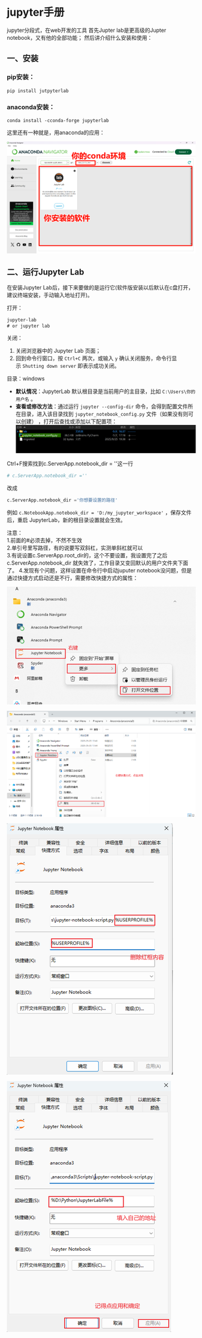 # jupyter手册

jupyter分段式，在web开发的工具
首先Jupter lab是更高级的Jupter notebook，又有他的全部功能；
然后讲介绍什么安装和使用：
## 一、安装
### pip安装：

```shell
pip install jutpyterlab
```

### anaconda安装：

```shell
conda install -cconda-forge jupyterlab
```

这里还有一种就是，用anaconda的应用：

![image.png](https://raw.githubusercontent.com/lishiyu2006/picgo/main/cdning/202510151635255.png)
## 二、**运行Jupyter Lab**

在安装Jupyter Lab后，接下来要做的是运行它(软件版安装以后默认在c盘打开，建议终端安装，手动输入地址打开)。

打开：
```shell
jupyter-lab
# or jupyter lab
```

关闭：
1. 关闭浏览器中的 Jupyter Lab 页面；
2. 回到命令行窗口，按 `Ctrl+C` 两次，或输入 `y` 确认关闭服务，命令行显示 `Shutting down server` 即表示成功关闭。


目录：windows
- **默认情况**：JupyterLab 默认根目录是当前用户的主目录，比如 `C:\Users\你的用户名` 。
- **查看或修改方法**：通过运行 `jupyter --config-dir` 命令，会得到配置文件所在目录，进入该目录找到 `jupyter_notebook_config.py` 文件（如果没有则可以创建） ，打开后查找或添加以下配置项：
![image.png](https://raw.githubusercontent.com/lishiyu2006/picgo/main/cdning/202510151719829.png)

Ctrl+F搜索找到c.ServerApp.notebook_dir = ''这一行
```python
# c.ServerApp.notebook_dir =''
```
改成
```python
c.ServerApp.notebook_dir ='你想要设置的路径'
```
例如 `c.NotebookApp.notebook_dir = 'D:/my_jupyter_workspace'` ，保存文件后，重启 JupyterLab，新的根目录设置就会生效。

注意：  
1.前面的#必须去掉，不然不生效  
2.单引号里写路径，有的说要写双斜杠，实测单斜杠就可以  
3.有说设置c.ServerApp.root_dir的，这个不要设置，我设置完了之后c.ServerApp.notebook_dir 就失效了，工作目录又变回默认的用户文件夹下面了。
4.发现有个问题，这样设置在命令行中启动juputer notebook没问题，但是通过快捷方式启动还是不行，需要修改快捷方式的属性：

![image.png](https://raw.githubusercontent.com/lishiyu2006/picgo/main/cdning/202510151721202.png)

![image.png](https://raw.githubusercontent.com/lishiyu2006/picgo/main/cdning/202510151740291.png)

![image.png](https://raw.githubusercontent.com/lishiyu2006/picgo/main/cdning/202510151740520.png)

![image.png](https://raw.githubusercontent.com/lishiyu2006/picgo/main/cdning/202510151740565.png)
